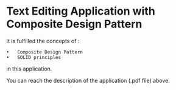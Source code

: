 # Text Editing Application with Composite Design Pattern

It is fulfilled the concepts of :

```
•	Composite Design Pattern
•	SOLID principles
```

in this application.

You can reach the description of the application (.pdf file) above.
